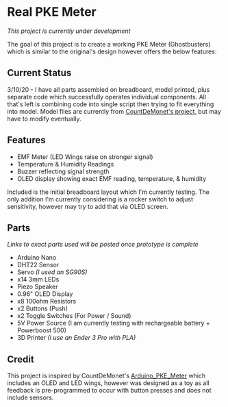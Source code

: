 # Real PKE Meter #

*This project is currently under development*

The goal of this project is to create a working PKE Meter (Ghostbusters) which is similar to the original's design however offers the below features:

## Current Status ##
3/10/20 - I have all parts assembled on breadboard, model printed, plus separate code which successfully operates individual components.  All that's left is combining code into single script then trying to fit everything into model.  Model files are currently from [CountDeMonet's project](https://github.com/CountDeMonet/Arduino_PKE_Meter), but may have to modify eventually.

## Features ##
- EMF Meter (LED Wings raise on stronger signal)
- Temperature & Humidity Readings
- Buzzer reflecting signal strength
- OLED display showing exact EMF reading, temperature, & humidity

Included is the initial breadboard layout which I'm currently testing.  The only addition I'm currently considering is a rocker switch to adjust sensitivity, however may try to add that via OLED screen.

## Parts ##
*Links to exact parts used will be posted once prototype is complete*

- Arduino Nano
- DHT22 Sensor
- Servo *(I used an SG90S)*
- x14 3mm LEDs
- Piezo Speaker
- 0.96" OLED Display
- x8 100ohm Resistors
- x2 Buttons (Push)
- x2 Toggle Switches (For Power / Sound)
- 5V Power Source (I am currently testing with rechargeable battery + Powerboost 500)
- 3D Printer *(I use an Ender 3 Pro with PLA)*

## Credit ##
This project is inspired by CountDeMonet's [Arduino_PKE_Meter](https://github.com/CountDeMonet/Arduino_PKE_Meter) which includes an OLED and LED wings, however was designed as a toy as all feedback is pre-programmed to occur with button presses and does not include sensors.



